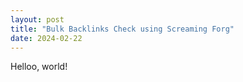 ```yaml
---
layout: post
title: "Bulk Backlinks Check using Screaming Forg"
date: 2024-02-22
---
```

Helloo, world!
